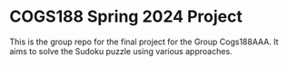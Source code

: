 # COGS188 Spring 2024 Project 
This is the group repo for the final project for the Group Cogs188AAA.
It aims to solve the Sudoku puzzle using various approaches.
